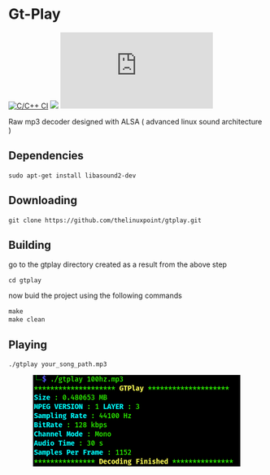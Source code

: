 # Gt-Play
[![C/C++ CI](https://github.com/thelinuxpoint/gtplay/actions/workflows/c-cpp.yml/badge.svg?branch=main)](https://github.com/thelinuxpoint/gtplay/actions/workflows/c-cpp.yml)  <img src="https://img.shields.io/badge/version-v0.1.0-brightgreen"/>  [![GitHub license](https://badgen.net/github/license/Naereen/Strapdown.js)](https://github.com/thelinuxpoint/gtplay/blob/master/LICENSE)


Raw mp3 decoder designed with ALSA ( advanced linux sound architecture )

## Dependencies
```
sudo apt-get install libasound2-dev
```

## Downloading
```
git clone https://github.com/thelinuxpoint/gtplay.git
```
## Building
go to the gtplay directory created as a result from the above step
```
cd gtplay
```
now buid the project using the following commands
```
make
make clean
```

## Playing
```
./gtplay your_song_path.mp3
```
<div align="center"><img src="https://raw.githubusercontent.com/thelinuxpoint/gtplay/main/icons/gtplay.png" /></div>

